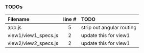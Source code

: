 ### TODOs
| Filename | line # | TODO
|:------|:------:|:------
| app.js | 5 | strip out angular routing
| view1/view1_specs.js | 2 | update this for view1
| view2/view2_specs.js | 2 | update this for view1